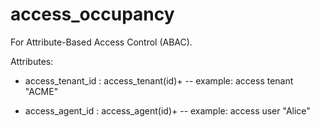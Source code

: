 # access_occupancy

For Attribute-Based Access Control (ABAC).

Attributes:

* access_tenant_id : access_tenant(id)+ -- example: access tenant "ACME"

* access_agent_id : access_agent(id)+ -- example: access user "Alice"

